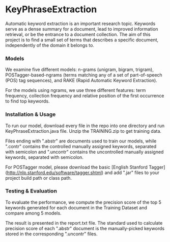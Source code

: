 # KeyPhraseExtraction

Automatic keyword extraction is an important research topic. Keywords serve as a dense summary for a document, lead to improved information retrieval, or be the entrance to a document collection. The aim of this project is to find a small set of terms that describes a specific document, independently of the domain it belongs to. 

### Models
We examine five different models: n-grams (unigram, bigram, trigram), POSTagger-based-ngrams (terms matching any of a set of part-of-speech (POS) tag sequences), and RAKE (Rapid Automatic Keyword Extraction). 

For the models using ngrams, we use three different features: term frequency, collection frequency and relative position of the first occurrence to find top keywords. 

### Installation & Usage
To run our model, download every file in the repo into one directory and run KeyPhraseExtraction.java file. Unzip the TRAINING.zip to get training data. 

Files ending with ".abstr" are documents used to train our models, while ".contr" contains the controlled manually assigned keywords, separated with semicolon and ".uncontr" contains the uncontrolled manually assigned keywords, separated with semicolon. 

For POSTagger model, please download the basic [English Stanford Tagger] (http://nlp.stanford.edu/software/tagger.shtml) and add ".jar" files to your project build path or class path. 

### Testing & Evaluation
To evaluate the performance, we compute the precision score of the top 5 keywords generated for each document in the Training Dataset and compare among 5 models. 

The result is presented in the report.txt file. The standard used to calculate precision score of each ".abstr" document is the manually-picked keywords stored in the corresponding ".uncontr" files.
